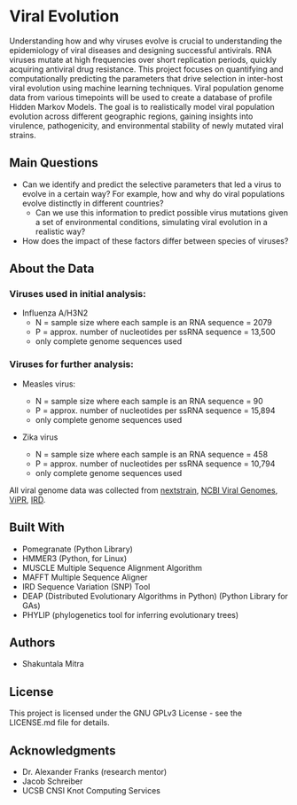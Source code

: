 # Viral Evolution
Understanding how and why viruses evolve is crucial to understanding the epidemiology of viral diseases and designing successful antivirals. RNA viruses mutate at high frequencies over short replication periods, quickly acquiring antiviral drug resistance. This project focuses on quantifying and computationally predicting the parameters that drive selection in inter-host viral evolution using machine learning techniques. Viral population genome data from various timepoints will be used to create a database of profile Hidden Markov Models. The goal is to realistically model viral population evolution across different geographic regions, gaining insights into virulence, pathogenicity, and environmental stability of newly mutated viral strains.

## Main Questions
+ Can we identify and predict the selective parameters that led a virus to evolve in a certain way? For example, how and why do viral populations evolve distinctly in different countries?
    + Can we use this information to predict possible virus mutations given a set of environmental conditions, simulating viral evolution in a realistic way?
+ How does the impact of these factors differ between species of viruses?

## About the Data
### Viruses used in initial analysis: 
+ Influenza A/H3N2
    + N = sample size where each sample is an RNA sequence = 2079
    + P = approx. number of nucleotides per ssRNA sequence = 13,500
    + only complete genome sequences used
### Viruses for further analysis:
+ Measles virus:
    + N = sample size where each sample is an RNA sequence = 90
    + P = approx. number of nucleotides per ssRNA sequence = 15,894
    + only complete genome sequences used

+ Zika virus
    + N = sample size where each sample is an RNA sequence = 458
    + P = approx. number of nucleotides per ssRNA sequence = 10,794
    + only complete genome sequences used

All viral genome data was collected from [nextstrain](http://www.nextstrain.org/ "nextstrain"), [NCBI Viral Genomes](https://www.ncbi.nlm.nih.gov/genome/viruses/), [ViPR](https://www.viprbrc.org/brc/home.spg?decorator=vipr "Virus Pathogen Resource"), [IRD](https://www.fludb.org/brc/home.spg?decorator=influenza).

## Built With
+ Pomegranate (Python Library)
+ HMMER3 (Python, for Linux)
+ MUSCLE Multiple Sequence Alignment Algorithm
+ MAFFT Multiple Sequence Aligner
+ IRD Sequence Variation (SNP) Tool
+ DEAP (Distributed Evolutionary Algorithms in Python) (Python Library for GAs)
+ PHYLIP (phylogenetics tool for inferring evolutionary trees)

## Authors
+ Shakuntala Mitra

## License
This project is licensed under the GNU GPLv3 License - see the LICENSE.md file for details.

## Acknowledgments
+ Dr. Alexander Franks (research mentor)
+ Jacob Schreiber
+ UCSB CNSI Knot Computing Services
